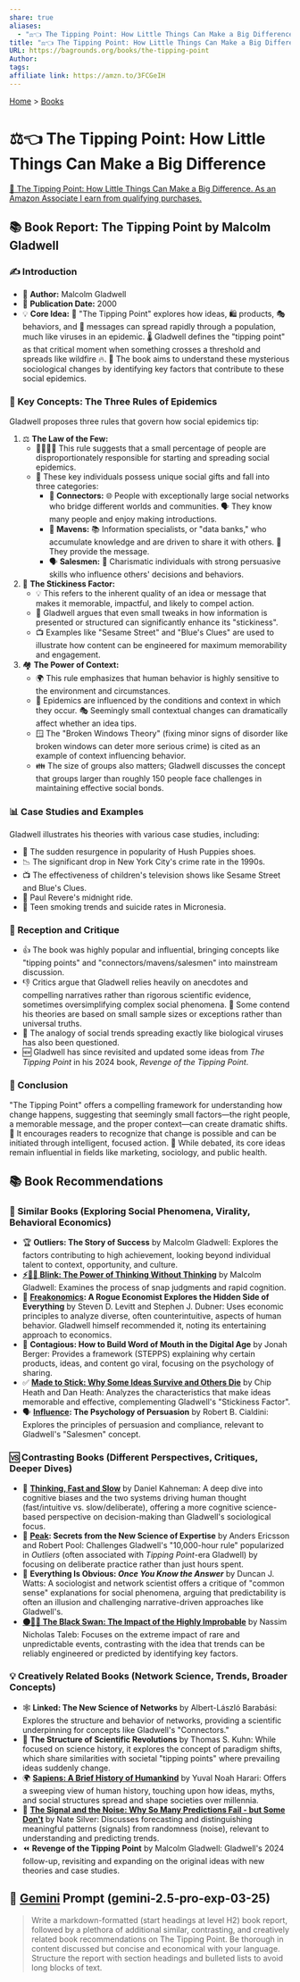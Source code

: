 ```yaml
---
share: true
aliases:
  - "⚖️👈 The Tipping Point: How Little Things Can Make a Big Difference"
title: "⚖️👈 The Tipping Point: How Little Things Can Make a Big Difference"
URL: https://bagrounds.org/books/the-tipping-point
Author: 
tags: 
affiliate link: https://amzn.to/3FCGeIH
---
```

[Home](../index.md) > [Books](./index.md)  
# ⚖️👈 The Tipping Point: How Little Things Can Make a Big Difference  
[🛒 The Tipping Point: How Little Things Can Make a Big Difference. As an Amazon Associate I earn from qualifying purchases.](https://amzn.to/3FCGeIH)  
  
## 📚 Book Report: The Tipping Point by Malcolm Gladwell  
  
### ✍️ Introduction  
* 👤 **Author:** Malcolm Gladwell  
* 📅 **Publication Date:** 2000  
* 💡 **Core Idea:** 🦠 "The Tipping Point" explores how ideas, 🛍️ products, 🎭 behaviors, and 📢 messages can spread rapidly through a population, much like viruses in an epidemic. 🌡️ Gladwell defines the "tipping point" as that critical moment when something crosses a threshold and spreads like wildfire 🔥. 🎯 The book aims to understand these mysterious sociological changes by identifying key factors that contribute to these social epidemics.  
  
### 🔑 Key Concepts: The Three Rules of Epidemics  
Gladwell proposes three rules that govern how social epidemics tip:  
  
1. ⚖️ **The Law of the Few:**  
    * 👨‍💼👩‍💼 This rule suggests that a small percentage of people are disproportionately responsible for starting and spreading social epidemics.  
    * 🎁 These key individuals possess unique social gifts and fall into three categories:  
        * 🤝 **Connectors:** 🌐 People with exceptionally large social networks who bridge different worlds and communities. 🗣️ They know many people and enjoy making introductions.  
        * 🧠 **Mavens:** 📚 Information specialists, or "data banks," who accumulate knowledge and are driven to share it with others. 📣 They provide the message.  
        * 🗣️ **Salesmen:** 🌟 Charismatic individuals with strong persuasive skills who influence others' decisions and behaviors.  
2. 🧩 **The Stickiness Factor:**  
    * 💡 This refers to the inherent quality of an idea or message that makes it memorable, impactful, and likely to compel action.  
    * 🤏 Gladwell argues that even small tweaks in how information is presented or structured can significantly enhance its "stickiness".  
    * 📺 Examples like "Sesame Street" and "Blue's Clues" are used to illustrate how content can be engineered for maximum memorability and engagement.  
3. 🏘️ **The Power of Context:**  
    * 🌍 This rule emphasizes that human behavior is highly sensitive to the environment and circumstances.  
    * 🚦 Epidemics are influenced by the conditions and context in which they occur. 🎭 Seemingly small contextual changes can dramatically affect whether an idea tips.  
    * 🪟 The "Broken Windows Theory" (fixing minor signs of disorder like broken windows can deter more serious crime) is cited as an example of context influencing behavior.  
    * 👪 The size of groups also matters; Gladwell discusses the concept that groups larger than roughly 150 people face challenges in maintaining effective social bonds.  
  
### 📊 Case Studies and Examples  
Gladwell illustrates his theories with various case studies, including:  
* 👟 The sudden resurgence in popularity of Hush Puppies shoes.  
* 📉 The significant drop in New York City's crime rate in the 1990s.  
* 📺 The effectiveness of children's television shows like Sesame Street and Blue's Clues.  
* 🐎 Paul Revere's midnight ride.  
* 🚬 Teen smoking trends and suicide rates in Micronesia.  
  
### 📰 Reception and Critique  
* 👍 The book was highly popular and influential, bringing concepts like "tipping points" and "connectors/mavens/salesmen" into mainstream discussion.  
* 👎 Critics argue that Gladwell relies heavily on anecdotes and compelling narratives rather than rigorous scientific evidence, sometimes oversimplifying complex social phenomena. 🤔 Some contend his theories are based on small sample sizes or exceptions rather than universal truths.  
* 🧪 The analogy of social trends spreading exactly like biological viruses has also been questioned.  
* 🆕 Gladwell has since revisited and updated some ideas from *The Tipping Point* in his 2024 book, *Revenge of the Tipping Point*.  
  
### 🏁 Conclusion  
"The Tipping Point" offers a compelling framework for understanding how change happens, suggesting that seemingly small factors—the right people, a memorable message, and the proper context—can create dramatic shifts. 🚀 It encourages readers to recognize that change is possible and can be initiated through intelligent, focused action. 🧐 While debated, its core ideas remain influential in fields like marketing, sociology, and public health.  
  
## 📚 Book Recommendations  
### 👯 Similar Books (Exploring Social Phenomena, Virality, Behavioral Economics)  
  
* 🏆 **Outliers: The Story of Success** by Malcolm Gladwell: Explores the factors contributing to high achievement, looking beyond individual talent to context, opportunity, and culture.  
* **[⚡🚫💭 Blink: The Power of Thinking Without Thinking](./blink-the-power-of-thinking-without-thinking.md)** by Malcolm Gladwell: Examines the process of snap judgments and rapid cognition.  
* 🧐 **[Freakonomics](./freakonomics.md): A Rogue Economist Explores the Hidden Side of Everything** by Steven D. Levitt and Stephen J. Dubner: Uses economic principles to analyze diverse, often counterintuitive, aspects of human behavior. Gladwell himself recommended it, noting its entertaining approach to economics.  
* 📢 **Contagious: How to Build Word of Mouth in the Digital Age** by Jonah Berger: Provides a framework (STEPPS) explaining why certain products, ideas, and content go viral, focusing on the psychology of sharing.  
* ✅ **[Made to Stick: Why Some Ideas Survive and Others Die](./made-to-stick.md)** by Chip Heath and Dan Heath: Analyzes the characteristics that make ideas memorable and effective, complementing Gladwell's "Stickiness Factor".  
* 🗣️ **[Influence](./influence.md): The Psychology of Persuasion** by Robert B. Cialdini: Explores the principles of persuasion and compliance, relevant to Gladwell's "Salesmen" concept.  
  
### 🆚 Contrasting Books (Different Perspectives, Critiques, Deeper Dives)  
  
* 🤔 **[Thinking, Fast and Slow](./thinking-fast-and-slow.md)** by Daniel Kahneman: A deep dive into cognitive biases and the two systems driving human thought (fast/intuitive vs. slow/deliberate), offering a more cognitive science-based perspective on decision-making than Gladwell's sociological focus.  
* 🎯 **[Peak](./peak.md): Secrets from the New Science of Expertise** by Anders Ericsson and Robert Pool: Challenges Gladwell's "10,000-hour rule" popularized in *Outliers* (often associated with *Tipping Point*-era Gladwell) by focusing on deliberate practice rather than just hours spent.  
* 🤨 **Everything Is Obvious: *Once You Know the Answer*** by Duncan J. Watts: A sociologist and network scientist offers a critique of "common sense" explanations for social phenomena, arguing that predictability is often an illusion and challenging narrative-driven approaches like Gladwell's.  
* **[⚫🦢🎲 The Black Swan: The Impact of the Highly Improbable](./the-black-swan-the-impact-of-the-highly-improbable.md)** by Nassim Nicholas Taleb: Focuses on the extreme impact of rare and unpredictable events, contrasting with the idea that trends can be reliably engineered or predicted by identifying key factors.  
  
### 💡 Creatively Related Books (Network Science, Trends, Broader Concepts)  
  
* 🕸️ **Linked: The New Science of Networks** by Albert-László Barabási: Explores the structure and behavior of networks, providing a scientific underpinning for concepts like Gladwell's "Connectors."  
* 🔄 **The Structure of Scientific Revolutions** by Thomas S. Kuhn: While focused on science history, it explores the concept of paradigm shifts, which share similarities with societal "tipping points" where prevailing ideas suddenly change.  
* 🌍 **[Sapiens: A Brief History of Humankind](./sapiens-a-brief-history-of-humankind.md)** by Yuval Noah Harari: Offers a sweeping view of human history, touching upon how ideas, myths, and social structures spread and shape societies over millennia.  
* 🔢 **[The Signal and the Noise: Why So Many Predictions Fail - but Some Don't](./the-signal-and-the-noise.md)** by Nate Silver: Discusses forecasting and distinguishing meaningful patterns (signals) from randomness (noise), relevant to understanding and predicting trends.  
* ⏪ **Revenge of the Tipping Point** by Malcolm Gladwell: Gladwell's 2024 follow-up, revisiting and expanding on the original ideas with new theories and case studies.  
  
## 💬 [Gemini](../software/gemini.md) Prompt (gemini-2.5-pro-exp-03-25)  
> Write a markdown-formatted (start headings at level H2) book report, followed by a plethora of additional similar, contrasting, and creatively related book recommendations on The Tipping Point. Be thorough in content discussed but concise and economical with your language. Structure the report with section headings and bulleted lists to avoid long blocks of text.